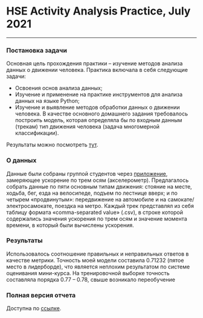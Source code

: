 # HSE Activity Analysis Practice, July 2021
***
### Постановка задачи ###
Основная цель прохождения практики – изучение методов анализа данных о движении человека. Практика включала в себя следующие задачи:
* Освоения основ анализа данных;
* Изучение и применение на практике инструментов для анализа данных на языке Python;
* Изучение и выявление методов обработки данных о движении человека.
В качестве основного домашнего задания требовалось построить модель, которая определяла бы по входным данным (трекам) тип движения человека (задача многомерной классификации).

Результаты можно посмотреть [тут](https://www.kaggle.com/c/activity-analysis/overview).

### О данных ###
Данные были собраны группой студентов через [приложение](https://play.google.com/store/apps/details?id=com.chrystianvieyra.physicstoolboxsuite&hl=ru&gl=US), замеряющее ускорение по трем осям (акселерометр). Предлагалось собрать данные по пяти основным
типам движения: стояние на месте, ходьба, бег, езда на велосипеде, подъем по лестнице вверх; и по четырем «продвинутым»: передвижение на автомобиле и на самокате/электросамокате, поездка на метро.
Каждый трек представлял из себя таблицу формата «comma-separated value» (.csv), в строке которой содержались значения ускорения по трем осям и значение момента времени, в который были вычислены ускорения.

### Результаты ###
Использовалось соотношение правильных и неправильных ответов в качестве метрики. Точность моей модели составила 0.71232 (пятое место в лидерборде), что является неплохим результатом по системе оценивания мини-курса. На тренировочной выборке точность составляла порядка 0.77 – 0.78, свыше возникало переобучение

### Полная версия отчета ###
Доступна по [ссылке](https://drive.google.com/file/d/1ZX9x-T6a54QvOFRZzMsPrhr1yLHZQbUm/view?usp=sharing).
